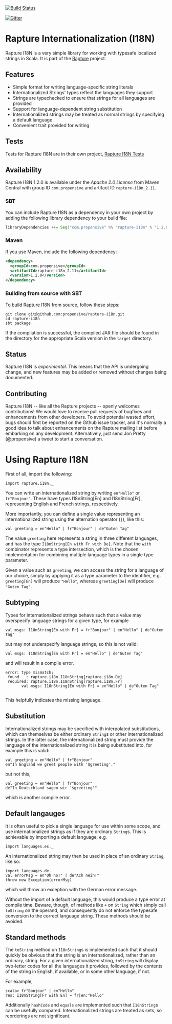 [![Build Status](https://travis-ci.org/propensive/rapture-i18n.png?branch=master)](https://travis-ci.org/propensive/rapture-i18n)

[![Gitter](https://badges.gitter.im/Join%20Chat.svg)](https://gitter.im/propensive/rapture?utm_source=badge&utm_medium=badge&utm_campaign=pr-badge&utm_content=badge)

# Rapture Internationalization (I18N)

Rapture I18N is a very simple library for working with typesafe localized
strings in Scala. It is part of the [Rapture](http://rapture.io/) project.

## Features

 - Simple format for writing language-specific string literals
 - Internationalized Strings' types reflect the languages they support
 - Strings are typechecked to ensure that strings for all languages are provided
 - Support for language-dependent string substitution
 - Internationalized strings may be treated as normal strings by specifying a
   default language
 - Convenient trait provided for writing 

## Tests

Tests for Rapture I18N are in their own project, [Rapture I18N
Tests](https://github.com/propensive/rapture-i18n-test)

## Availability

Rapture I18N 1.2.0 is available under the *Apache 2.0 License* from Maven Central
with group ID `com.propensive` and artifact ID `rapture-i18n_2.11`.

### SBT

You can include Rapture I18N as a dependency in your own project by adding the
following library dependency to your build file:

```scala
libraryDependencies ++= Seq("com.propensive" %% "rapture-i18n" % "1.2.0")
```

### Maven

If you use Maven, include the following dependency:

```xml
<dependency>
  <groupId>com.propensive</groupId>
  <artifactId>rapture-i18n_2.11</artifactId>
  <version>1.2.0</version>
</dependency>
```

### Building from source with SBT

To build Rapture I18N from source, follow these steps:

```
git clone git@github.com:propensive/rapture-i18n.git
cd rapture-i18n
sbt package
```

If the compilation is successful, the compiled JAR file should be found in the
directory for the appropriate Scala version in the `target` directory.

## Status

Rapture I18N is *experimental*. This means that the API is undergoing change,
and new features may be added or removed without changes being documented.

## Contributing

Rapture I18N -- like all the Rapture projects -- openly welcomes contributions!
We would love to receive pull requests of bugfixes and enhancements from other
developers. To avoid potential wasted effort, bugs should first be reported on
the Github issue tracker, and it's normally a good idea to talk about
enhancements on the Rapture mailing list before embarking on any development.
Alternatively, just send Jon Pretty (@propensive) a tweet to start a
conversation.

# Using Rapture I18N

First of all, import the following:

```
import rapture.i18n._
```

You can write an internationalized string by writing `en"Hello"` or
`fr"Bonjour"`. These have types I18nString[En] and I18nString[Fr], representing
English and French strings, respectively.

More importantly, you can define a single value representing an
internationalized string using the alternation operator (`|`), like this:

```
val greeting = en"Hello" | fr"Bonjour" | de"Guten Tag"
```

The value `greeting` here represents a string in three different languages, and
has the type `I18nString[En with Fr with De]`. Note that the `with` combinator
represents a type intersection, which is the chosen implementation for
combining multiple language types in a single type parameter.

Given a value such as `greeting`, we can access the string for a language of
our choice, simply by applying it as a type parameter to the identifier, e.g.
`greeting[En]` will produce `"Hello"`, whereas `greeting[De]` will produce
`"Guten Tag"`.

## Subtyping

Types for internationalized strings behave such that a value may overspecify
language strings for a given type, for example

```
val msgs: I18nString[En with Fr] = fr"Bonjour" | en"Hello" | de"Guten Tag"
```

but may not underspecify language strings, so this is not valid:

```
val msgs: I18nString[En with Fr] = en"Hello" | de"Guten Tag"
```

and will result in a compile error.

```
error: type mismatch;
 found   : rapture.i18n.I18nString[rapture.i18n.De]
 required: rapture.i18n.I18nString[rapture.i18n.Fr]
       val msgs: I18nString[En with Fr] = en"Hello" | de"Guten Tag"
                                                      ^
```

This helpfully indicates the missing language.

## Substitution

Internationalized strings may be specified with interpolated substitutions,
which can themselves be either ordinary `String`s or other internationalized
strings. In the latter case, the internationalized string must provide the
language of the internationalized string it is being substituted into, for
example this is valid:

```
val greeting = en"Hello" | fr"Bonjour"
en"In England we greet people with '$greeting'."
```

but not this,

```
val greeting = en"Hello" | fr"Bonjour"
de"In Deutschland sagen wir '$greeting'"
```

which is another compile error.

## Default langauges

It is often useful to pick a single language for use within some scope, and use
internationalized strings as if they are ordinary `String`s. This is achievable
by importing a default language, e.g.

```
import languages.es._
```

An internationalized string may then be used in place of an ordinary `String`, like so:

```
import languages.de._
val errorMsg = en"Oh no!" | de"Ach nein!"
throw new Exception(errorMsg)
```

which will throw an exception with the German error message.

Without the import of a default language, this would produce a type error at
compile time. Beware, though, of methods like `+` on `String` which simply call
`toString` on the operand, and consequently do not enforce the typesafe
conversion to the correct language string. These methods should be avoided.

## Standard methods

The `toString` method on `I18nString`s is implemented such that it should
quickly be obvious that the string is an internationalized, rather than an
ordinary, string. For a given internationalized string, `toString` will display
two-letter codes for all the languages it provides, followed by the contents of
the string in English, if available, or in some other language, if not.

For example,

```
scala> fr"Bonjour" | en"Hello"
res: I18nString[Fr with En] = fr|en:"Hello"
```

Additionally `hashCode` and `equals` are implemented such that `I18nString`s
can be usefully compared. Internationalized strings are treated as sets, so
reorderings are not significant.

